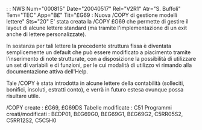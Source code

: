  :  : NWS Num="000815" Date="20040517" Rel="V2R1" Atr="S. Buffoli" Tem="TEC" App="B£" Tit="£G69 :  Nuova /COPY di gestione modelli lettere" Sts="20"
E' stata creata la /COPY £G69 che permette di gestire il layout di alcune lettere standard (ma tramite l'implementazione di un exit anche di lettere personalizzate).

In sostanza per tali lettere la precedente struttura fissa è diventata semplicemente un default che può essere modificato a piacimento tramite l'inserimento di note strutturate, con a disposizione
la possibilità di utilizzare un set di variabili e di funzioni, per le cui modalità di utilizzo vi
rimando alla documentazione attiva dell'Help.

Tale /COPY è stata introdotta in alcune lettere della contabilità (solleciti, bonifici, insoluti,  estratti conto), e verrà in futuro estesa ovunque possa risultare utile.

/COPY create :  £G69, £G69DS
Tabelle modificate :  C51
Programmi creati/modificati :  B£DP01, B£G69G0, B£G69G1, B£G69G2, C5RR05S2, C5RR12S2, C5C5H0 